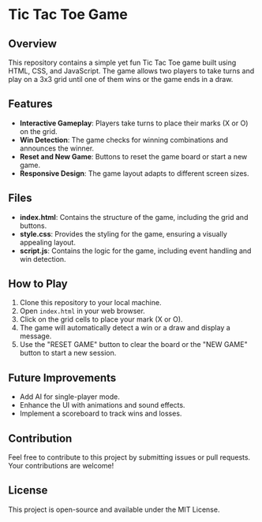 # Tic Tac Toe Game

## Overview
This repository contains a simple yet fun Tic Tac Toe game built using HTML, CSS, and JavaScript. The game allows two players to take turns and play on a 3x3 grid until one of them wins or the game ends in a draw.

## Features
- **Interactive Gameplay**: Players take turns to place their marks (X or O) on the grid.
- **Win Detection**: The game checks for winning combinations and announces the winner.
- **Reset and New Game**: Buttons to reset the game board or start a new game.
- **Responsive Design**: The game layout adapts to different screen sizes.

## Files
- **index.html**: Contains the structure of the game, including the grid and buttons.
- **style.css**: Provides the styling for the game, ensuring a visually appealing layout.
- **script.js**: Contains the logic for the game, including event handling and win detection.

## How to Play
1. Clone this repository to your local machine.
2. Open `index.html` in your web browser.
3. Click on the grid cells to place your mark (X or O).
4. The game will automatically detect a win or a draw and display a message.
5. Use the "RESET GAME" button to clear the board or the "NEW GAME" button to start a new session.

## Future Improvements
- Add AI for single-player mode.
- Enhance the UI with animations and sound effects.
- Implement a scoreboard to track wins and losses.

## Contribution
Feel free to contribute to this project by submitting issues or pull requests. Your contributions are welcome!

## License
This project is open-source and available under the MIT License.
